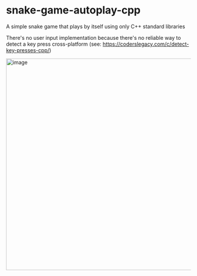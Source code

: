 # snake-game-autoplay-cpp
A simple snake game that plays by itself using only C++ standard libraries

There's no user input implementation because there's no reliable way to detect a key press cross-platform (see: https://coderslegacy.com/c/detect-key-presses-cpp/)

<img width="817" height="578" alt="image" src="https://github.com/user-attachments/assets/bbfce2cc-6567-4bd7-9485-f6b232e1e822" />
